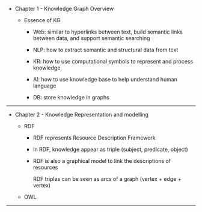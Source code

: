 

* Chapter 1 - Knowledge Graph Overview

    * Essence of KG

        * Web: similar to hyperlinks between text, build semantic links between data, and support semantic searching

        * NLP: how to extract semantic and structural data from text

        * KR: how to use computational symbols to represent and process knowledge

        * AI: how to use knowledge base to help understand human language

        * DB: store knowledge in graphs

---

* Chapter 2 - Knowledge Representation and modelling
  
    * RDF
        * RDF represents Resource Description Framework
  
        * In RDF, knowledge appear as triple (subject, predicate, object)
          
        * RDF is also a graphical model to link the descriptions of resources
          
          RDF triples can be seen as arcs of a graph (vertex + edge + vertex)
 
    * OWL

---
